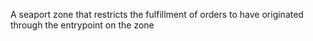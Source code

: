 A seaport zone that restricts the fulfillment of orders to have originated through the entrypoint on the zone
